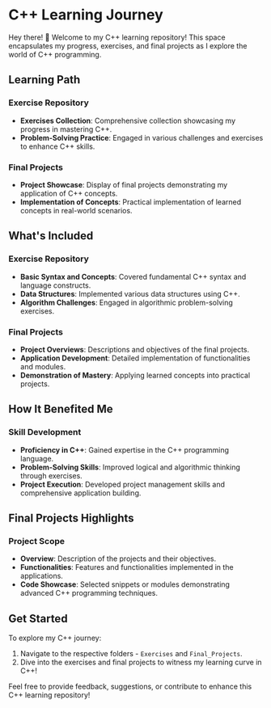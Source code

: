# C++ Learning Journey

Hey there! 👋 Welcome to my C++ learning repository! This space encapsulates my progress, exercises, and final projects as I explore the world of C++ programming.

## Learning Path

### Exercise Repository
- **Exercises Collection**: Comprehensive collection showcasing my progress in mastering C++.
- **Problem-Solving Practice**: Engaged in various challenges and exercises to enhance C++ skills.

### Final Projects
- **Project Showcase**: Display of final projects demonstrating my application of C++ concepts.
- **Implementation of Concepts**: Practical implementation of learned concepts in real-world scenarios.

## What's Included

### Exercise Repository
- **Basic Syntax and Concepts**: Covered fundamental C++ syntax and language constructs.
- **Data Structures**: Implemented various data structures using C++.
- **Algorithm Challenges**: Engaged in algorithmic problem-solving exercises.

### Final Projects
- **Project Overviews**: Descriptions and objectives of the final projects.
- **Application Development**: Detailed implementation of functionalities and modules.
- **Demonstration of Mastery**: Applying learned concepts into practical projects.

## How It Benefited Me

### Skill Development
- **Proficiency in C++**: Gained expertise in the C++ programming language.
- **Problem-Solving Skills**: Improved logical and algorithmic thinking through exercises.
- **Project Execution**: Developed project management skills and comprehensive application building.

## Final Projects Highlights

### Project Scope
- **Overview**: Description of the projects and their objectives.
- **Functionalities**: Features and functionalities implemented in the applications.
- **Code Showcase**: Selected snippets or modules demonstrating advanced C++ programming techniques.

## Get Started

To explore my C++ journey:
1. Navigate to the respective folders - `Exercises` and `Final_Projects`.
2. Dive into the exercises and final projects to witness my learning curve in C++!

Feel free to provide feedback, suggestions, or contribute to enhance this C++ learning repository!
